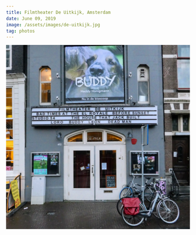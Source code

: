 ```yaml
---
title: Filmtheater De Uitkijk, Amsterdam
date: June 09, 2019
image: /assets/images/de-uitkijk.jpg
tag: photos
---
```


![image](/assets/images/de-uitkijk.jpg)
